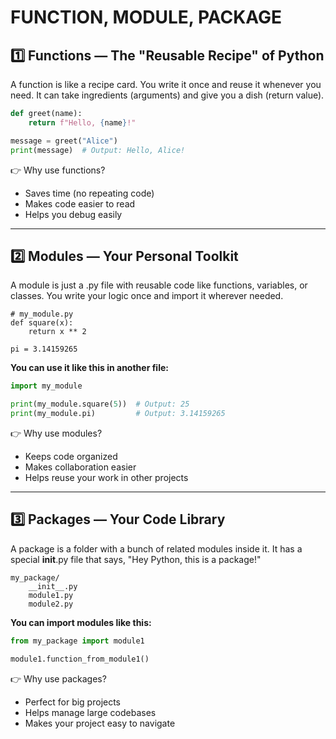 # FUNCTION, MODULE, PACKAGE

## 1️⃣ Functions — The "Reusable Recipe" of Python
A function is like a recipe card. You write it once and reuse it whenever you need. It can take ingredients (arguments) and give you a dish (return value).

```python
def greet(name):
    return f"Hello, {name}!"

message = greet("Alice")
print(message)  # Output: Hello, Alice!
```

👉 Why use functions?

- Saves time (no repeating code)
- Makes code easier to read
- Helps you debug easily

---

## 2️⃣ Modules — Your Personal Toolkit
A module is just a .py file with reusable code like functions, variables, or classes. You write your logic once and import it wherever needed.
```pyhton
# my_module.py
def square(x):
    return x ** 2

pi = 3.14159265
```
**You can use it like this in another file:**
```python
import my_module

print(my_module.square(5))  # Output: 25
print(my_module.pi)         # Output: 3.14159265
```

👉 Why use modules?

- Keeps code organized
- Makes collaboration easier
- Helps reuse your work in other projects

---

## 3️⃣ Packages — Your Code Library
A package is a folder with a bunch of related modules inside it. 
It has a special __init__.py file that says, "Hey Python, this is a package!"
```pyhton
my_package/
    __init__.py
    module1.py
    module2.py
```
**You can import modules like this:**
```python
from my_package import module1

module1.function_from_module1()
```
👉 Why use packages?

- Perfect for big projects
- Helps manage large codebases
- Makes your project easy to navigate



